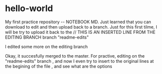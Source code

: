 # hello-world
My first practice repository -- NOTEBOOK MD. Just learned that you can download to edit
and then upload back to a branch. Just for this first tilme, I will be try to upload it back to the 
// THIS IS AN INSERTED LINE FROM THE EDITING BRANCH
branch "readme-edits"

I edited some more on the editing branch

Okay, it succesfully merged to the master. For practive, editing on the "readme-edits" branch
, and now I even try to insert to the original lines at the begining of the file
, and see what are the options

